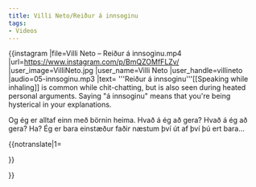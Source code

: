 ```yaml
---
title: Villi Neto/Reiður á innsoginu
tags:
- Videos
---
```


{{instagram
|file=Villi Neto – Reiður á innsoginu.mp4
|url=https://www.instagram.com/p/BmQZOMfFLZv/
|user_image=VilliNeto.jpg
|user_name=Villi Neto
|user_handle=villineto
|audio=05-innsoginu.mp3
|text=
'''Reiður á innsoginu'''<note>[[Speaking while inhaling]] is common while chit-chatting, but is also seen during heated personal arguments. Saying "á innsoginu" means that you're being hysterical in your explanations.</note>

Og ég er alltaf einn með börnin heima. Hvað á ég að gera? Hvað á ég að gera? Ha? Ég er bara einstæður faðir næstum því út af því þú ert bara...

{{notranslate|1=
<div class="video-explanation">

</div>
}}

}}

